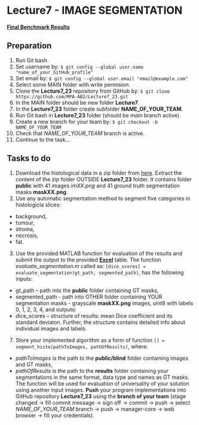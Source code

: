 # Lecture7 - IMAGE SEGMENTATION

[**Final Benchmark Results**](https://docs.google.com/spreadsheets/d/1b8PNsH4d6a9KSfeyH94roA728uADy_DA/edit#gid=1879335341)

## Preparation

1. Run Git bash.
2. Set username by: `$ git config --global user.name "name_of_your_GitHub_profile"`
3. Set email by: `$ git config --global user.email "email@example.com"`
4. Select some MAIN folder with write permision.
5. Clone the **Lecture7_23** repository from GitHub by: `$ git clone https://github.com/MPA-AB2/Lecture7_23.git`
6. In the MAIN folder should be new folder **Lecture7**.
7. In the **Lecture7_23** folder create subfolder **NAME_OF_YOUR_TEAM**.
8. Run Git bash in **Lecture7_23** folder (should be *main* branch active).
9. Create a new branch for your team by: `$ git checkout -b NAME_OF_YOUR_TEAM`
10. Check that  *NAME_OF_YOUR_TEAM* branch is active.
11. Continue to the task...

## Tasks to do

1. Download the histological data in a zip folder from [here](https://www.vut.cz/www_base/vutdisk.php?i=311673ad45). Extract the content of the zip folder OUTSIDE **Lecture7_23** folder. It contains folder **public** with 41 images *imXX.png* and 41 ground truth segmentation masks **maskXX.png**.
2. Use any automatic segmentation method to segment five categories in histologicla slices:
  * background,
  * tumour,
  * stroma,
  * necrosis,
  * fat.

3. Use the provided MATLAB function for evaluation of the results and submit the output to the provided [**Excel**](https://docs.google.com/spreadsheets/d/15eg6iIOtin0n9goFp0bsctVz1MBe2WBD/edit?usp=sharing&ouid=112211468254352441667&rtpof=true&sd=true) table. The function *evaluate_segmentation.m* called as:
`[dice_scores] = evaluate_segmentation(gt_path, segmented_path)`,
has the following inputs:
  * gt_path – path into the **public** folder containing GT masks,
  * segmented_path - path into OTHER folder containing YOUR segmentation masks - grayscale **maskXX.png** images, uint8 with labels 0, 1, 2, 3, 4,
and outputs:
  * dice_scores – structure of results: mean Dice coefficient and its standard deviaton. Further, the structure contains detailed info about individual images and labels.
7. Store your implemented algorithm as a form of function `[] = segment_histo(pathToImages, pathOfResults)`, where:
  * *pathToImages* is the path to the **public/blind** folder containing images and GT masks,
  * *pathOfResults* is the path to the **results** folder containing your segmentations in the same format, data type and names as GT masks. The function will be used for evaluation of universality of your solution using another input images. **Push** your program implementations into GitHub repository **Lecture7_23** using the **branch of your team** (stage changed -> fill commit message -> sign off -> commit -> push -> select *NAME_OF_YOUR_TEAM* branch -> push -> manager-core -> web browser -> fill your credentials).
